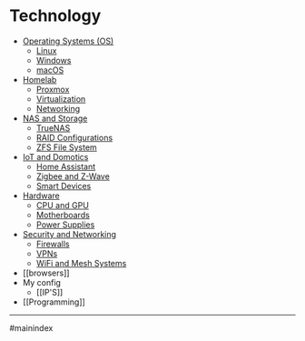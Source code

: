 # Technology
- [Operating Systems (OS)](OS.md)
    - [Linux](linux.md)
    - [Windows](windows.md)
    - [macOS](macos.md)
- [Homelab](homelab.md)
    - [Proxmox](PROXMOX.md)
    - [Virtualization](virtualization.md)
    - [Networking](homelab_networking.md)
- [NAS and Storage](nas_storage.md)
    - [TrueNAS](truenas.md)
    - [RAID Configurations](raid.md)
    - [ZFS File System](zfs.md)
- [IoT and Domotics](iot_domotics.md)
    - [Home Assistant](home_assistant.md)
    - [Zigbee and Z-Wave](zigbee_zwave.md)
    - [Smart Devices](smart_devices.md)
- [Hardware](hardware.md)
    - [CPU and GPU](cpu_gpu.md)
    - [Motherboards](motherboards.md)
    - [Power Supplies](power_supplies.md)
- [Security and Networking](security_networking.md)
    - [Firewalls](firewalls.md)
    - [VPNs](vpns.md)
    - [WiFi and Mesh Systems](wifi_mesh.md)
- [[browsers]]
- My config
	- [[IP'S]]
- [[Programming]]
- - - 
#mainindex 